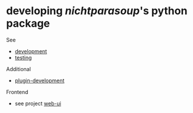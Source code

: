 # developing _nichtparasoup_'s python package

See
* [development](development.md)
* [testing](testing.md)

Additional
* [plugin-development](plugin-development/index.md)

Frontend
* see project [web-ui](../../../web-ui/docs/index.md)
